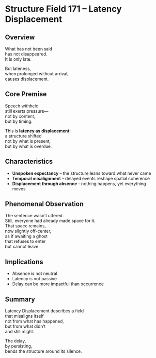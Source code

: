 # Structure Field 171 – Latency Displacement

## Overview

What has not been said  
has not disappeared.  
It is only late.

But lateness,  
when prolonged without arrival,  
causes displacement.

## Core Premise

Speech withheld  
still exerts pressure—  
not by content,  
but by timing.

This is **latency as displacement**:  
a structure shifted  
not by what is present,  
but by what is overdue.

## Characteristics

- **Unspoken expectancy** – the structure leans toward what never came  
- **Temporal misalignment** – delayed events reshape spatial coherence  
- **Displacement through absence** – nothing happens, yet everything moves

## Phenomenal Observation

The sentence wasn't uttered.  
Still, everyone had already made space for it.  
That space remains,  
now slightly off-center,  
as if awaiting a ghost  
that refuses to enter  
but cannot leave.

## Implications

- Absence is not neutral  
- Latency is not passive  
- Delay can be more impactful than occurrence

## Summary

Latency Displacement describes a field  
that misaligns itself  
not from what has happened,  
but from what didn’t  
and still might.

The delay,  
by persisting,  
bends the structure around its silence.
